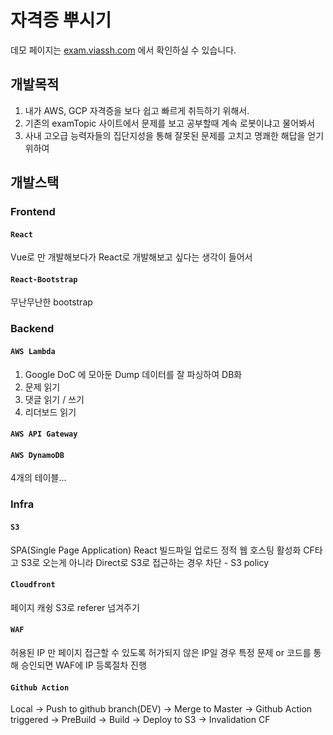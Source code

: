 # 자격증 뿌시기


데모 페이지는 [exam.viassh.com](https://exam.viassh.com) 에서 확인하실 수 있습니다.

## 개발목적

1. 내가 AWS, GCP 자격증을 보다 쉽고 빠르게 취득하기 위해서.
2. 기존의 examTopic 사이트에서 문제를 보고 공부할때 계속 로봇이냐고 물어봐서
3. 사내 고오급 능력자들의 집단지성을 통해 잘못된 문제를 고치고 명쾌한 해답을 얻기위하여


## 개발스택

### Frontend
#### `React`
Vue로 만 개발해보다가 React로 개발해보고 싶다는 생각이 들어서
#### `React-Bootstrap`
무난무난한 bootstrap

### Backend
#### `AWS Lambda`
1. Google DoC 에 모아둔 Dump 데이터를 잘 파싱하여 DB화
2. 문제 읽기
3. 댓글 읽기 / 쓰기
4. 리더보드 읽기

#### `AWS API Gateway`

#### `AWS DynamoDB`
4개의 테이블...

### Infra
#### `S3`
SPA(Single Page Application) React 빌드파일 업로드
정적 웹 호스팅 활성화
CF타고 S3로 오는게 아니라 Direct로 S3로 접근하는 경우 차단 - S3 policy

#### `Cloudfront`
페이지 캐슁
S3로 referer 넘겨주기
#### `WAF`
허용된 IP 만 페이지 접근할 수 있도록
허가되지 않은 IP일 경우 특정 문제 or 코드를 통해 승인되면 WAF에 IP 등록절차 진행

#### `Github Action`
Local -> Push to github branch(DEV) -> Merge to Master -> Github Action triggered -> PreBuild -> Build -> Deploy to S3 -> Invalidation CF
